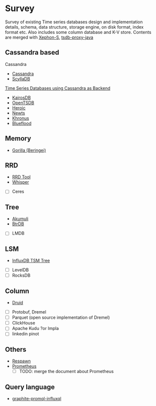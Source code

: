 # Survey

Survey of existing Time series databases design and implementation details, schema, data structure,
storage engine, on disk format, index format etc. Also includes some column database and K-V store.
Contents are merged with [Xephon-S](https://github.com/xephonhq/xephon-s/tree/master/doc/survey),
[tsdb-proxy-java](https://github.com/xephonhq/tsdb-proxy-java/blob/master/doc/survey)

## Cassandra based

Cassandra

- [Cassandra](cassandra.md)
- [ScyllaDB](scylladb.md)

[Time Series Databases using Cassandra as Backend](https://github.com/xephonhq/awesome-time-series-database#cassandra)

- [KairosDB](kairosdb.md)
- [OpenTSDB](opentsdb.md)
- [Heroic](heroic.md)
- [Newts](newts.md)
- [Khronus](khronus.md)
- [Blueflood](blueflood.md)

## Memory

- [Gorilla (Beringei)](gorilla.md)

## RRD

- [RRD Tool](rrd.md)
- [Whisper](whisper.md)
- [ ] Ceres

## Tree

- [Akumuli](akumuli.md)
- [BtrDB](btrdb.md)
- [ ] LMDB

## LSM

- [InfluxDB TSM Tree](influxdb.md)
- [ ] LevelDB
- [ ] RocksDB

## Column

- [Druid](druid/README.md)
- [ ] Protobuf, Dremel
- [ ] Parquet (open source implementation of Dremel)
- [ ] ClickHouse
- [ ] Apache Kudu ?or Impla
- [ ] linkedin pinot

## Others

- [Respawn](respawn.md)
- [Prometheus](prometheus.md)
  - [ ] TODO: merge the document about Prometheus

## Query language

- [graphite-promql-influxql](graphite-promql-influxql.md)
